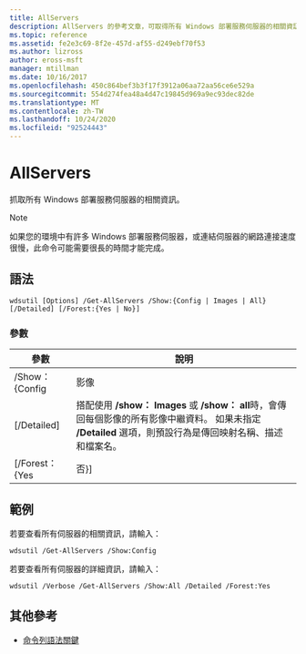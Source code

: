 ```yaml
---
title: AllServers
description: AllServers 的參考文章，可取得所有 Windows 部署服務伺服器的相關資訊。
ms.topic: reference
ms.assetid: fe2e3c69-8f2e-457d-af55-d249ebf70f53
ms.author: lizross
author: eross-msft
manager: mtillman
ms.date: 10/16/2017
ms.openlocfilehash: 450c864bef3b3f17f3912a06aa72aa56ce6e529a
ms.sourcegitcommit: 554d274fea48a4d47c19845d969a9ec93dec82de
ms.translationtype: MT
ms.contentlocale: zh-TW
ms.lasthandoff: 10/24/2020
ms.locfileid: "92524443"
---
```

# <a name="get-allservers"></a>AllServers

抓取所有 Windows 部署服務伺服器的相關資訊。

> [!NOTE]
> 如果您的環境中有許多 Windows 部署服務伺服器，或連結伺服器的網路連接速度很慢，此命令可能需要很長的時間才能完成。

## <a name="syntax"></a>語法

```
wdsutil [Options] /Get-AllServers /Show:{Config | Images | All} [/Detailed] [/Forest:{Yes | No}]
```

### <a name="parameters"></a>參數

|   參數   |                                                                                                                 說明                                                                                                                  |
|---------------|----------------------------------------------------------------------------------------------------------------------------------------------------------------------------------------------------------------------------------------------|
| /Show： {Config |                                                                                                                    影像                                                                                                                    |
|  [/Detailed]  | 搭配使用 **/show： Images** 或 **/show： all**時，會傳回每個影像的所有影像中繼資料。 如果未指定 **/Detailed** 選項，則預設行為是傳回映射名稱、描述和檔案名。 |
| [/Forest： {Yes |                                                                                                                     否}]                                                                                                                     |

## <a name="examples"></a>範例

若要查看所有伺服器的相關資訊，請輸入：
```
wdsutil /Get-AllServers /Show:Config
```
若要查看所有伺服器的詳細資訊，請輸入：
```
wdsutil /Verbose /Get-AllServers /Show:All /Detailed /Forest:Yes
```

## <a name="additional-references"></a>其他參考

- [命令列語法關鍵](command-line-syntax-key.md)